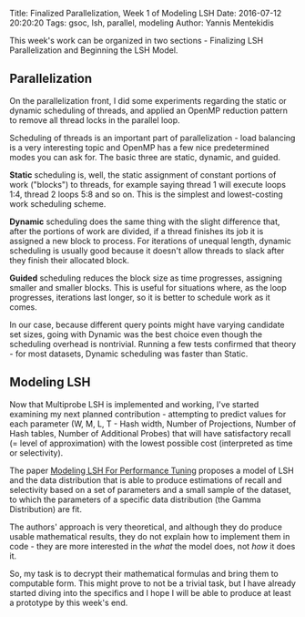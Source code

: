 Title: Finalized Parallelization, Week 1 of Modeling LSH
Date: 2016-07-12 20:20:20
Tags: gsoc, lsh, parallel, modeling
Author: Yannis Mentekidis

This week's work can be organized in two sections - Finalizing LSH Parallelization and Beginning the LSH Model.

## Parallelization

On the parallelization front, I did some experiments regarding the static or dynamic scheduling of threads, and applied an OpenMP reduction pattern to remove all thread locks in the parallel loop.

Scheduling of threads is an important part of parallelization - load balancing is a very interesting topic and OpenMP has a few nice predetermined modes you can ask for. The basic three are static, dynamic, and guided. 

**Static** scheduling is, well, the static assignment of constant portions of work ("blocks") to threads, for example saying thread 1 will execute loops 1:4, thread 2 loops 5:8 and so on. This is the simplest and lowest-costing work scheduling scheme. 

**Dynamic** scheduling does the same thing with the slight difference that, after the portions of work are divided, if a thread finishes its job it is assigned a new block to process. For iterations of unequal length, dynamic scheduling is usually good because it doesn't allow threads to slack after they finish their allocated block. 

**Guided** scheduling reduces the block size as time progresses, assigning smaller and smaller blocks. This is useful for situations where, as the loop progresses, iterations last longer, so it is better to schedule work as it comes.

In our case, because different query points might have varying candidate set sizes, going with Dynamic was the best choice even though the scheduling overhead is nontrivial. Running a few tests confirmed that theory - for most datasets, Dynamic scheduling was faster than Static.

## Modeling LSH

Now that Multiprobe LSH is implemented and working, I've started examining my next planned contribution - attempting to predict values for each parameter (W, M, L, T - Hash width, Number of Projections, Number of Hash tables, Number of Additional Probes) that will have satisfactory recall (= level of approximation) with the lowest possible cost (interpreted as time or selectivity).

The paper [Modeling LSH For Performance Tuning](http://dx.doi.org/10.1145/1458082.1458172) proposes a model of LSH and the data distribution that is able to produce estimations of recall and selectivity based on a set of parameters and a small sample of the dataset, to which the parameters of a specific data distribution (the Gamma Distribution) are fit.

The authors' approach is very theoretical, and although they do produce usable mathematical results, they do not explain how to implement them in code - they are more interested in the *what* the model does, not *how* it does it.

So, my task is to decrypt their mathematical formulas and bring them to computable form. This might prove to not be a trivial task, but I have already started diving into the specifics and I hope I will be able to produce at least a prototype by this week's end.